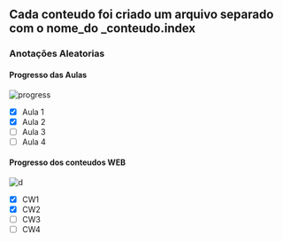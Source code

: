 <h2> Cada conteudo foi criado um arquivo separado com o nome_do _conteudo.index </h2>

<h3> Anotações Aleatorias </h3>



<h4> Progresso das Aulas </h4>

![progress](https://progress-bar.dev/50/ "progresso") <br>

- [x] Aula 1 <br>
- [x] Aula 2 <br>
- [ ] Aula 3 <br>
- [ ] Aula 4 <br>

<h4> Progresso dos conteudos WEB </h4>

![d](https://progress-bar.dev/50/ "progresso") <br>

- [x] CW1 <br>
- [x] CW2 <br>
- [ ] CW3 <br>
- [ ] CW4 <br>
